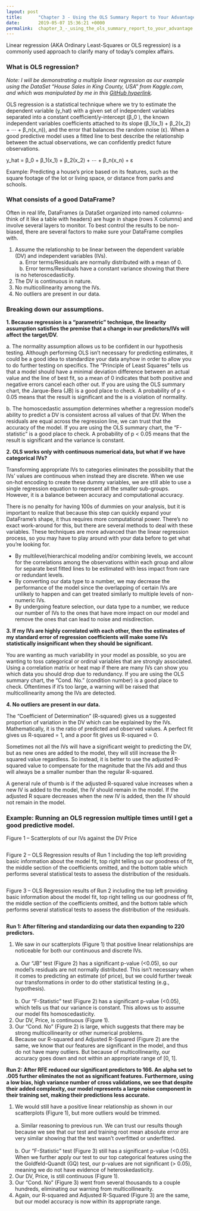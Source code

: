 ```yaml
---
layout: post
title:      "Chapter 3 - Using the OLS Summary Report to Your Advantage"
date:       2019-05-07 15:36:21 +0000
permalink:  chapter_3_-_using_the_ols_summary_report_to_your_advantage
---
```


Linear regression (AKA Ordinary Least-Squares or OLS regression) is a commonly used approach to clarify many of today’s complex affairs.

### What is OLS regression?

<em> Note: I will be demonstrating a multiple linear regression as our example using the DataSet “House Sales in King County, USA” from Kaggle.com, and which was manipulated by me in this [GitHub hyperlink](https://github.com/beverlyfdelarosa/dsc-1-final-project-online-ds-sp-000/blob/master/student.ipynb). </em>

OLS regression is a statistical technique where we try to estimate the dependent variable (y_hat) with a given set of independent variables separated into a constant coefficient/y-intercept (β_0 ), the known independent variables coefficients attached to its slope (β_1(x_1) + β_2(x_2) + ⋯ + β_n(x_n)), and the error that balances the random noise (ε). When a good predictive model uses a fitted line to best describe the relationship between the actual observations, we can confidently predict future observations.

 y_hat = β_0 + β_1(x_1) + β_2(x_2) + ⋯ + β_n(x_n) + ε

Example: Predicting a house’s price based on its features, such as the square footage of the lot or living space, or distance from parks and schools.

### What consists of a good DataFrame?

Often in real life, DataFrames (a DataSet organized into named columns- think of it like a table with headers) are huge in shape (rows X columns) and involve several layers to monitor. To best control the results to be non-biased, there are several factors to make sure your DataFrame complies with.



1.	Assume the relationship to be linear between the dependent variable (DV)  and independent variables (IVs). <br>
&nbsp;&nbsp; a.	Error terms/Residuals are normally distributed with a mean of 0. <br>
&nbsp;&nbsp; b.  Error terms/Residuals have a constant variance showing that there is no heteroscedasticity.
2.	The DV is continuous in nature.
3.	No multicollinearity among the IVs.
4.	No outliers are present in our data.

### Breaking down our assumptions.

<strong> 1. Because regression is a “parametric” technique, the linearity assumption satisfies the premise that a change in our predictors/IVs will affect the target/DV. </strong><br>

a.	The normality assumption allows us to be confident in our hypothesis testing. Although performing OLS isn’t necessary for predicting estimates, it could be a good idea to standardize your data anyhow in order to allow you to do further testing on specifics. The “Principle of Least Squares” tells us that a model should have a minimal deviation difference between an actual value and the line of best fit, so a mean of 0 indicates that both positive and negative errors cancel each other out. If you are using the OLS summary chart, the Jarque-Bera (JB) is a good place to check. A probability of p < 0.05 means that the result is significant and the is a violation of normality.  <br>

b.  The homoscedastic assumption determines whether a regression model’s ability to predict a DV is consistent across all values of that DV. When the residuals are equal across the regression line, we can trust that the accuracy of the model. If you are using the OLS summary chart, the “F-statistic” is a good place to check. A probability of p < 0.05 means that the result is significant and the variance is constant.

<strong> 2.	OLS works only with continuous numerical data, but what if we have categorical IVs? </strong>

Transforming appropriate IVs to categories eliminates the possibility that the IVs’ values are continuous when instead they are discrete. When we use on-hot encoding to create these dummy variables, we are still able to use a single regression equation to represent all the smaller sub-groups. However, it is a balance between accuracy and computational accuracy.

There is no penalty for having 100s of dummies on your analysis, but it is important to realize that because this step can quickly expand your DataFrame’s shape, it thus requires more computational power. There’s no exact work-around for this, but there are several methods to deal with these variables. These techniques are more advanced than the linear regression process, so you may have to play around with your data before to get what you’re looking for.
* By multilevel/hierarchical modeling and/or combining levels, we account for the correlations among the observations within each group and allow for separate best fitted lines to be estimated with less impact from rare or redundant levels. 
* By converting our data type to a number, we may decrease the performance of the model since the overlapping of certain IVs are unlikely to happen and can get treated similarly to multiple levels of non-numeric IVs.
* By undergoing feature selection, our data type to a number, we reduce our number of IVs to the ones that have more impact on our model and remove the ones that can lead to noise and misdirection. 


<strong> 3.	If my IVs are highly correlated with each other, then the estimates of my standard error of regression coefficients will make some IVs statistically insignificant when they should be significant. </strong>

You are wanting as much variability in your model as possible, so you are wanting to toss categorical or ordinal variables that are strongly associated. Using a correlation matrix or heat map if there are many IVs can show you which data you should drop due to redundancy. If you are using the OLS summary chart, the “Cond. No.” (condition number) is a good place to check. Oftentimes if it’s too large, a warning will be raised that multicollinearity among the IVs are detected.

<strong> 4.	No outliers are present in our data. </strong>

The “Coefficient of Determination” (R-squared) gives us a suggested proportion of variation in the DV which can be explained by the IVs. Mathematically, it is the ratio of predicted and observed values. A perfect fit gives us R-squared = 1, and a poor fit gives us R-squared = 0.

Sometimes not all the IVs will have a significant weight to predicting the DV, but as new ones are added to the model, they will still increase the R-squared value regardless. So instead, it is better to use the adjusted R-squared value to compensate for the magnitude that the IVs add and thus will always be a smaller number than the regular R-squared.

A general rule of thumb is if the adjusted R-squared value increases when a new IV is added to the model, the IV should remain in the model. If the adjusted R square decreases when the new IV is added, then the IV should not remain in the model.

### Example: Running an OLS regression multiple times until I get a good predictive model.

Figure 1 – Scatterplots of our IVs against the DV Price

![<blockquote class="imgur-embed-pub" lang="en" data-id="a/V7lYtaV"><a href="//imgur.com/V7lYtaV"></a></blockquote><script async src="//s.imgur.com/min/embed.js" charset="utf-8"></script>](https://www.imgur.com/TIcMFZh.png)
</center>

Figure 2 – OLS Regression results of Run 1 including the top left providing basic information about the model fit, top right telling us our goodness of fit, the middle section of the coefficients omitted, and the bottom table which performs several statistical tests to assess the distribution of the residuals.

![<blockquote class="imgur-embed-pub" lang="en" data-id="a/V7lYtaV"><a href="//imgur.com/V7lYtaV"></a></blockquote><script async src="//s.imgur.com/min/embed.js" charset="utf-8"></script>](https://www.imgur.com/MbpBSWf.png)
</center>

Figure 3  – OLS Regression results of Run 2 including the top left providing basic information about the model fit, top right telling us our goodness of fit, the middle section of the coefficients omitted, and the bottom table which performs several statistical tests to assess the distribution of the residuals.

![<blockquote class="imgur-embed-pub" lang="en" data-id="a/V7lYtaV"><a href="//imgur.com/V7lYtaV"></a></blockquote><script async src="//s.imgur.com/min/embed.js" charset="utf-8"></script>](https://www.imgur.com/irF2FNN.png)
</center>

<strong> Run 1:  After filtering and standardizing our data then expanding to 220 predictors. </strong>

1.	We saw in our scatterplots (Figure 1) that positive linear relationships are noticeable for both our continuous and discrete IVs. <br><br>
a.	Our “JB” test (Figure 2) has a significant p-value (<0.05), so our model’s residuals are not normally distributed. This isn’t necessary when it comes to predicting an estimate (of price), but we could further tweak our transformations in order to do other statistical testing (e.g., hypothesis).  <br><br>
b.	Our “F-Statistic” test (Figure 2) has a significant p-value (<0.05), which tells us that our variance is constant. This allows us to assume our model fits homoscedasticity.
2.	Our DV, Price, is continuous (Figure 1).
3.	Our “Cond. No” (Figure 2) is large, which suggests that there may be strong multicollinearity or other numerical problems.
4.	Because our R-squared and Adjusted R-Squared (Figure 2) are the same, we know that our features are significant in the model, and thus do not have many outliers. But because of multicollinearity, our accuracy goes down and not within an appropriate range of [0, 1].

<strong> Run 2:  After RFE reduced our significant predictors to 166. An alpha set to .005 further eliminates the not as significant features. Furthermore, using a low bias, high variance number of cross validations, we see that despite their added complexity, our model represents a large noise component in their training set, making their predictions less accurate. </strong>
1.	We would still have a positive linear relationship as shown in our scatterplots (Figure 1), but more outliers would be trimmed. <br><br>
a.	Similar reasoning to previous run. We can trust our results though because we see that our test and training root mean absolute error are very similar showing that the test wasn’t overfitted or underfitted. <br><br>
b.	Our “F-Statistic” test (Figure 3) still has a significant p-value (<0.05). When we further apply our test to our top categorical features using the the Goldfeld-Quandt (GQ) test, our p-values are not significant (> 0.05), meaning we do not have evidence of heteroskedasticity.
2.	Our DV, Price, is still continuous (Figure 1).
3.	Our “Cond. No” (Figure 3) went from several thousands to a couple hundreds, eliminating our warning from multicollinearity.
4.	Again, our R-squared and Adjusted R-Squared (Figure 3) are the same, but our model accuracy is now within its appropriate range.


